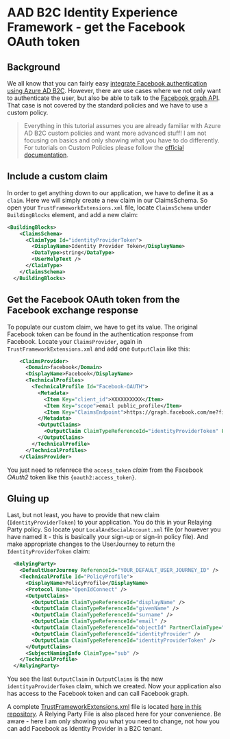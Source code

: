 # AAD B2C Identity Experience Framework - get the Facebook OAuth token
## Background
We all know that you can fairly easy [integrate Facebook authentication using Azure AD B2C](https://docs.microsoft.com/en-us/azure/active-directory-b2c/active-directory-b2c-setup-fb-app).
However, there are use cases where we not only want to authenticate the user, but also be able to talk to the [Facebook graph API](https://developers.facebook.com/docs/graph-api/).
That case is not covered by the standard policies and we have to use a custom policy.

> Everything in this tutorial assumes you are already familiar with Azure AD B2C custom policies and want more advanced stuff!
> I am not focusing on basics and only showing what you have to do differently.
> For tutorials on Custom Policies please follow the [official documentation](https://docs.microsoft.com/en-us/azure/active-directory-b2c/active-directory-b2c-overview-custom).

## Include a custom claim
In order to get anything down to our application, we have to define it as a `claim`. Here we will simply create a new claim in our ClaimsSchema.
So open your `TrustFrameworkExtensions.xml` file, locate `ClaimsSchema` under `BuildingBlocks` element, and add a new claim:

```xml
<BuildingBlocks>
    <ClaimsSchema>
      <ClaimType Id="identityProviderToken">
        <DisplayName>Identity Provider Token</DisplayName>
        <DataType>string</DataType>
        <UserHelpText />
      </ClaimType>
    </ClaimsSchema>
  </BuildingBlocks>
```

## Get the Facebook OAuth token from the Facebook exchange response
To populate our custom claim, we have to get its value. The original Facebook token can be found in the authentication response from Facebook.
Locate your `ClaimsProvider`, again in `TrustFrameworkExtensions.xml` and add one `OutputClaim` like this:

```xml
    <ClaimsProvider>
      <Domain>facebook</Domain>
      <DisplayName>Facebook</DisplayName>
      <TechnicalProfiles>
        <TechnicalProfile Id="Facebook-OAUTH">
          <Metadata>
            <Item Key="client_id">XXXXXXXXXX</Item>
            <Item Key="scope">email public_profile</Item>
            <Item Key="ClaimsEndpoint">https://graph.facebook.com/me?fields=id,first_name,last_name,name,email</Item>
          </Metadata>
          <OutputClaims>
            <OutputClaim ClaimTypeReferenceId="identityProviderToken" PartnerClaimType="{oauth2:access_token}" />
          </OutputClaims>
        </TechnicalProfile>
      </TechnicalProfiles>
    </ClaimsProvider>
``` 

You just need to refenrece the `access_token` *claim* from the Facebook *OAuth2* token like this `{oauth2:access_token}`.

## Gluing up
Last, but not least, you have to provide that new claim (`IdentityProviderToken`) to your application.
You do this in your Relaying Party policy. So locate your `LocalAndSocialAccount.xml` file (or however you have named it - 
this is basically your sign-up or sign-in policy file). And make appropriate changes to the UserJourney to return the 
`IdentityProviderToken` claim:

```xml
  <RelyingParty>
    <DefaultUserJourney ReferenceId="YOUR_DEFAULT_USER_JOURNEY_ID" />
    <TechnicalProfile Id="PolicyProfile">
      <DisplayName>PolicyProfile</DisplayName>
      <Protocol Name="OpenIdConnect" />
      <OutputClaims>
        <OutputClaim ClaimTypeReferenceId="displayName" />
        <OutputClaim ClaimTypeReferenceId="givenName" />
        <OutputClaim ClaimTypeReferenceId="surname" />
        <OutputClaim ClaimTypeReferenceId="email" />
        <OutputClaim ClaimTypeReferenceId="objectId" PartnerClaimType="sub"/>
        <OutputClaim ClaimTypeReferenceId="identityProvider" />
        <OutputClaim ClaimTypeReferenceId="identityProviderToken" />
      </OutputClaims>
      <SubjectNamingInfo ClaimType="sub" />
    </TechnicalProfile>
  </RelyingParty>
```

You see the last `OutputClaim` in `OutputClaims` is the new `identityaProviderToken` claim, which we created. Now your application
also has access to the Facebook token and can call Facebook graph.

A complete [TrustFrameworkExtensions.xml](./TrustFrameworkExtensions.xml) file is located [here in this repository](./TrustFrameworkExtensions.xml). 
A Relying Party File is also placed here for your convenience.
Be aware - here I am only showing you what you need
to change, not how you can add Facebook as Identity Provider in a B2C tenant.
